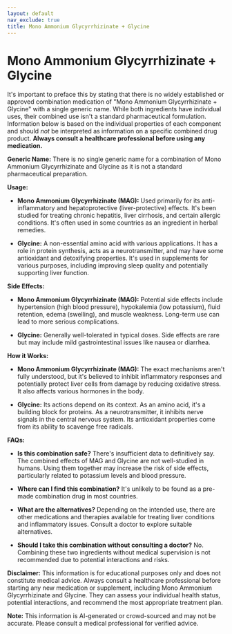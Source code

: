 ```yaml
---
layout: default
nav_exclude: true
title: Mono Ammonium Glycyrrhizinate + Glycine
---
```


# Mono Ammonium Glycyrrhizinate + Glycine

It's important to preface this by stating that there is no widely established or approved combination medication of "Mono Ammonium Glycyrrhizinate + Glycine" with a single generic name.  While both ingredients have individual uses, their combined use isn't a standard pharmaceutical formulation.  Information below is based on the individual properties of each component and should *not* be interpreted as information on a specific combined drug product.  **Always consult a healthcare professional before using any medication.**

**Generic Name:**  There is no single generic name for a combination of Mono Ammonium Glycyrrhizinate and Glycine as it is not a standard pharmaceutical preparation.


**Usage:**

* **Mono Ammonium Glycyrrhizinate (MAG):**  Used primarily for its anti-inflammatory and hepatoprotective (liver-protective) effects. It's been studied for treating chronic hepatitis, liver cirrhosis, and certain allergic conditions.  It's often used in some countries as an ingredient in herbal remedies.

* **Glycine:** A non-essential amino acid with various applications. It has a role in protein synthesis, acts as a neurotransmitter, and may have some antioxidant and detoxifying properties.  It's used in supplements for various purposes, including improving sleep quality and potentially supporting liver function.


**Side Effects:**

* **Mono Ammonium Glycyrrhizinate (MAG):**  Potential side effects include hypertension (high blood pressure), hypokalemia (low potassium), fluid retention, edema (swelling), and muscle weakness. Long-term use can lead to more serious complications.

* **Glycine:** Generally well-tolerated in typical doses.  Side effects are rare but may include mild gastrointestinal issues like nausea or diarrhea.


**How it Works:**

* **Mono Ammonium Glycyrrhizinate (MAG):**  The exact mechanisms aren't fully understood, but it's believed to inhibit inflammatory responses and potentially protect liver cells from damage by reducing oxidative stress.  It also affects various hormones in the body.

* **Glycine:**  Its actions depend on its context. As an amino acid, it's a building block for proteins. As a neurotransmitter, it inhibits nerve signals in the central nervous system. Its antioxidant properties come from its ability to scavenge free radicals.


**FAQs:**

* **Is this combination safe?**  There's insufficient data to definitively say. The combined effects of MAG and Glycine are not well-studied in humans.  Using them together may increase the risk of side effects, particularly related to potassium levels and blood pressure.

* **Where can I find this combination?** It's unlikely to be found as a pre-made combination drug in most countries.

* **What are the alternatives?**  Depending on the intended use, there are other medications and therapies available for treating liver conditions and inflammatory issues.  Consult a doctor to explore suitable alternatives.

* **Should I take this combination without consulting a doctor?**  No.  Combining these two ingredients without medical supervision is not recommended due to potential interactions and risks.


**Disclaimer:**  This information is for educational purposes only and does not constitute medical advice. Always consult a healthcare professional before starting any new medication or supplement, including Mono Ammonium Glycyrrhizinate and Glycine. They can assess your individual health status, potential interactions, and recommend the most appropriate treatment plan.


**Note:** This information is AI-generated or crowd-sourced and may not be accurate. Please consult a medical professional for verified advice.